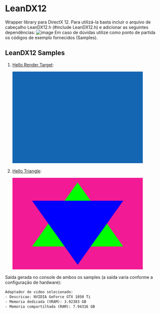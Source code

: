 # LeanDX12
Wrapper library para DirectX 12. Para utilizá-la basta incluir o arquivo de cabeçalho LeanDX12.h (#include LeanDX12.h) e adicionar as seguintes dependências:
![image](https://user-images.githubusercontent.com/48290411/132145705-19978417-dcff-4f83-8207-143dbf8c37f8.png)
Em caso de dúvidas utilize como ponto de partida os códigos de exemplo fornecidos (Samples).

## LeanDX12 Samples
1. [Hello Render Target](Samples/LDX12HelloRenderTarget):
    
    <img src="Images/HelloRenderTarget.png" height="300">
    
1. [Hello Triangle](Samples/LDX12HelloTriangle):
    
    <img src="Images/HelloTriangle.png" height="300">
    
Saída gerada no console de ambos os samples (a saída varia conforme a configuração de hardware):
```
Adaptador de video selecionado:
- Descricao: NVIDIA GeForce GTX 1050 Ti
- Memoria dedicada (VRAM): 3.92383 GB
- Memoria compartilhada (RAM): 7.94316 GB
```
